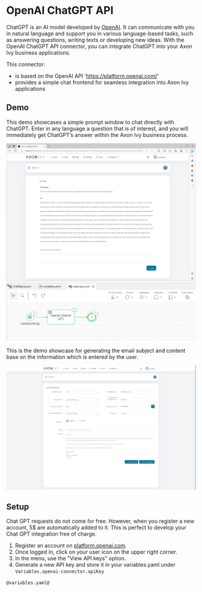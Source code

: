 # OpenAI ChatGPT API

ChatGPT is an AI model developed by [OpenAI](https://openai.com/). It can communicate with you in natural language and support you in various language-based tasks, such as answering questions, writing texts or developing new ideas. With the OpenAI ChatGPT API connector, you can integrate ChatGPT into your Axon Ivy business applications. 

This connector:

- is based on the OpenAI API 'https://platform.openai.com/'
- provides a simple chat frontend for seamless integration into Axon Ivy applications

## Demo

This demo showcases a simple prompt window to chat directly with ChatGPT. Enter in any language a question that is of interest, and you will immediately get ChatGPT’s answer within the Axon Ivy business process.

![demo-dialog](images/demo1.png)
![demo-dialog](images/demo0.png)

This is the demo showcase for generating the email subject and content base on the information which is entered by the user.

![demo-dialog](images/demo2.png)

## Setup

Chat GPT requests do not come for free. However, when you register a new account,
 5$ are automatically added to it. This is perfect to develop your Chat GPT integration free of charge.

1. Register an account on [platform.openai.com](https://platform.openai.com/overview).
2. Once logged in, click on your user icon on the upper right corner.
3. In the menu, use the "View API keys" option.
4. Generate a new API key and store it in your variables.yaml under `Variables.openai-connector.apiKey`

```
@variables.yaml@
```
